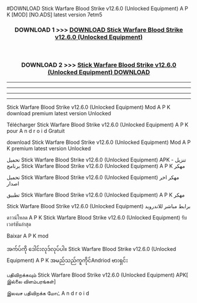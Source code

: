 #DOWNLOAD Stick Warfare Blood Strike  v12.6.0 (Unlocked Equipment) A P K [MOD] [NO.ADS] latest version 7etm5



<div align="center">

<h3>DOWNLOAD 1 >>> <a href="https://teeasianyam.web.app?sq=Stick Warfare Blood Strike  v12.6.0 (Unlocked Equipment)">DOWNLOAD Stick Warfare Blood Strike  v12.6.0 (Unlocked Equipment) </a></h3><br>

<h3>DOWNLOAD 2 >>> <a href="https://teeasianyam.web.app?sq=Stick Warfare Blood Strike  v12.6.0 (Unlocked Equipment) ">Stick Warfare Blood Strike  v12.6.0 (Unlocked Equipment)  DOWNLOAD </a></h3>

</div>


----------------------------------------------------------

----------------------------------------------------------

----------------------------------------------------------

----------------------------------------------------------


Stick Warfare Blood Strike  v12.6.0 (Unlocked Equipment)  Mod A P K download premium latest version Unlocked

Télécharger Stick Warfare Blood Strike  v12.6.0 (Unlocked Equipment)  A P K pour A n d r o i d Gratuit

download Stick Warfare Blood Strike  v12.6.0 (Unlocked Equipment)  Mod A P K premium latest version Unlocked

تحميل Stick Warfare Blood Strike  v12.6.0 (Unlocked Equipment)  APK - تنزيل برنامج Stick Warfare Blood Strike  v12.6.0 (Unlocked Equipment)  A P K مهكر

تحميل Stick Warfare Blood Strike  v12.6.0 (Unlocked Equipment)  مهكر اخر اصدار

تطبيق Stick Warfare Blood Strike  v12.6.0 (Unlocked Equipment)  A P K مهكر

Stick Warfare Blood Strike  v12.6.0 (Unlocked Equipment)  برابط مباشر للاندرويد

ดาวน์โหลด A P K Stick Warfare Blood Strike  v12.6.0 (Unlocked Equipment)  รับเวอร์ชันล่าสุด

Baixar A P K mod

အက်ပ်ကို ဒေါင်းလုဒ်လုပ်ပါ။ Stick Warfare Blood Strike  v12.6.0 (Unlocked Equipment)  A P K အမည်သည်ကူကိုင်Andriod ဗားရှင်း

பதிவிறக்கவும் Stick Warfare Blood Strike  v12.6.0 (Unlocked Equipment)  APK[ இல்லை விளம்பரங்கள்] 
 
இலவச பதிவிறக்க மோட் A n d r o i d



